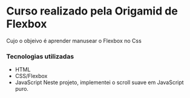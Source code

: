 # Curso realizado pela Origamid de Flexbox
Cujo o objeivo é aprender manusear o Flexbox no Css

### Tecnologias utilizadas
- HTML
- CSS/Flexbox
- JavaScript
Neste projeto, implementei o scroll suave em JavaScript puro.
